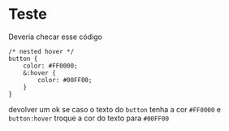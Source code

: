# Teste

Deveria checar esse código
```
/* nested hover */
button {
    color: #FF0000;
    &:hover {
        color: #00FF00;
    }
}
```
devolver um ok se caso o texto do `button` tenha a cor `#FF0000` e `button:hover` troque a cor do texto para `#00FF00` 
